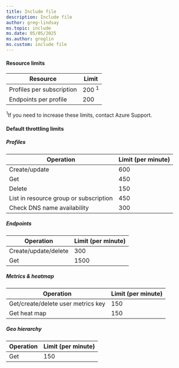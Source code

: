 ```yaml
---
title: Include file
description: Include file
author: greg-lindsay
ms.topic: include
ms.date: 05/05/2025
ms.author: greglin
ms.custom: include file
---
```


#### Resource limits

| Resource | Limit |
| --- | --- |
| Profiles per subscription |200 <sup>1</sup> |
| Endpoints per profile |200 |

<sup>1</sup>If you need to increase these limits, contact Azure Support.

#### Default throttling limits 

##### Profiles

| Operation | Limit (per minute) |
| --- | --- |
| Create/update | 600 |
| Get | 450 |
| Delete | 150 |
| List in resource group or subscription | 450 |
| Check DNS name availability | 300 |

##### Endpoints

| Operation | Limit (per minute) |
| --- | --- |
| Create/update/delete | 300 |
| Get | 1500 |

##### Metrics & heatmap

| Operation | Limit (per minute) |
| --- | --- |
| Get/create/delete user metrics key | 150 |
| Get heat map | 150 |

##### Geo hierarchy

| Operation | Limit (per minute) |
| --- | --- |
| Get | 150 |